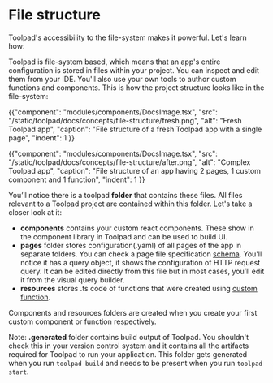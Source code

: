 # File structure

<p class="description">Toolpad's accessibility to the file-system makes it powerful. Let's learn how: </p>

Toolpad is file-system based, which means that an app's entire configuration is stored in files within your project. You can inspect and edit them from your IDE. You'll also use your own tools to author custom functions and components. This is how the project structure looks like in the file-system:

{{"component": "modules/components/DocsImage.tsx", "src": "/static/toolpad/docs/concepts/file-structure/fresh.png", "alt": "Fresh Toolpad app", "caption": "File structure of a fresh Toolpad app with a single page", "indent": 1 }}

{{"component": "modules/components/DocsImage.tsx", "src": "/static/toolpad/docs/concepts/file-structure/after.png", "alt": "Complex Toolpad app", "caption": "File structure of an app having 2 pages, 1 custom component and 1 function", "indent": 1 }}

You’ll notice there is a toolpad **folder** that contains these files. All files relevant to a Toolpad project are contained within this folder. Let's take a closer look at it:

- **components** contains your custom react components. These show in the component library in Toolpad and can be used to build UI.
- **pages** folder stores configuration(.yaml) of all pages of the app in separate folders. You can check a page file specification [schema](/toolpad/reference/file-schema/#file-Page). You'll notice it has a query object, it shows the configuration of HTTP request query. It can be edited directly from this file but in most cases, you’ll edit it from the visual query builder.
- **resources** stores .ts code of functions that were created using [custom function](/toolpad/concepts/custom-functions/).

Components and resources folders are created when you create your first custom component or function respectively.

Note: **.generated** folder contains build output of Toolpad. You shouldn't check this in your version control system and it contains all the artifacts required for Toolpad to run your application. This folder gets generated when you run `toolpad build` and needs to be present when you run `toolpad start`.
